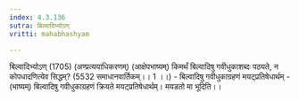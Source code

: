 ```yaml
---
index: 4.3.136
sutra: बिल्वादिभ्योऽण्
vritti: mahabhashyam

---
```

 बिल्वादिभ्योऽण् (1705) (अण्प्रत्ययाधिकरणम्) (आक्षेपभाष्यम्) किमर्थं बिल्वादिषु गवीधुकाशब्दः पठ्यते, न कोपधादणित्येव सिद्धम्? (5532 समाधानवार्तिकम्।। 1 ।।) - बिल्वादिषु गवीधुकाग्रहणं मयट्प्रतिषेधार्थम् - (भाष्यम्) बिल्वादिषु गवीधुकाग्रहणं क्रियते मयट्प्रतिषेधार्थम्। मयडतो मा भूदिति।। 